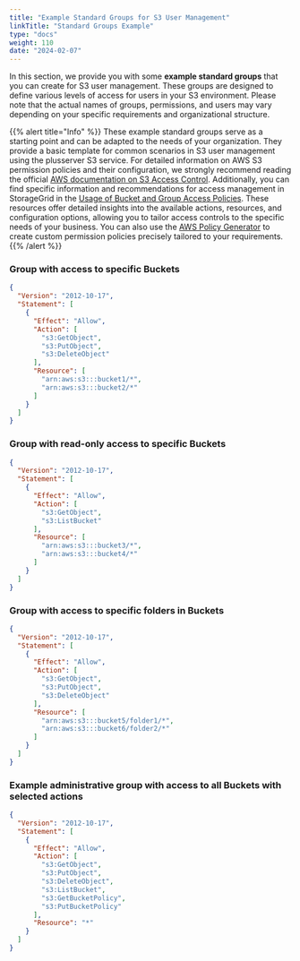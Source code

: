 ```yaml
---
title: "Example Standard Groups for S3 User Management"
linkTitle: "Standard Groups Example"
type: "docs"
weight: 110
date: "2024-02-07"
---
```


In this section, we provide you with some **example standard groups** that you can create for S3 user management. These groups are designed to define various levels of access for users in your S3 environment. Please note that the actual names of groups, permissions, and users may vary depending on your specific requirements and organizational structure.

{{% alert title="Info" %}}
These example standard groups serve as a starting point and can be adapted to the needs of your organization. They provide a basic template for common scenarios in S3 user management using the plusserver S3 service. For detailed information on AWS S3 permission policies and their configuration, we strongly recommend reading the official [AWS documentation on S3 Access Control](https://docs.aws.amazon.com/AmazonS3/latest/userguide/access-control-overview.html). Additionally, you can find specific information and recommendations for access management in StorageGrid in the [Usage of Bucket and Group Access Policies](https://docs.netapp.com/us-en/storagegrid-117/s3/bucket-and-group-access-policies.html). These resources offer detailed insights into the available actions, resources, and configuration options, allowing you to tailor access controls to the specific needs of your business. You can also use the [AWS Policy Generator](https://docs.aws.amazon.com/IAM/latest/UserGuide/access_policies_create.html) to create custom permission policies precisely tailored to your requirements.
{{% /alert %}}

### Group with access to specific Buckets

```json
{
  "Version": "2012-10-17",
  "Statement": [
    {
      "Effect": "Allow",
      "Action": [
        "s3:GetObject",
        "s3:PutObject",
        "s3:DeleteObject"
      ],
      "Resource": [
        "arn:aws:s3:::bucket1/*",
        "arn:aws:s3:::bucket2/*"
      ]
    }
  ]
}
```

### Group with read-only access to specific Buckets

```json
{
  "Version": "2012-10-17",
  "Statement": [
    {
      "Effect": "Allow",
      "Action": [
        "s3:GetObject",
        "s3:ListBucket"
      ],
      "Resource": [
        "arn:aws:s3:::bucket3/*",
        "arn:aws:s3:::bucket4/*"
      ]
    }
  ]
}
```

### Group with access to specific folders in Buckets

```json
{
  "Version": "2012-10-17",
  "Statement": [
    {
      "Effect": "Allow",
      "Action": [
        "s3:GetObject",
        "s3:PutObject",
        "s3:DeleteObject"
      ],
      "Resource": [
        "arn:aws:s3:::bucket5/folder1/*",
        "arn:aws:s3:::bucket6/folder2/*"
      ]
    }
  ]
}
```

### Example administrative group with access to all Buckets with selected actions

```json
{
  "Version": "2012-10-17",
  "Statement": [
    {
      "Effect": "Allow",
      "Action": [
        "s3:GetObject",
        "s3:PutObject",
        "s3:DeleteObject",
        "s3:ListBucket",
        "s3:GetBucketPolicy",
        "s3:PutBucketPolicy"
      ],
      "Resource": "*"
    }
  ]
}
```
